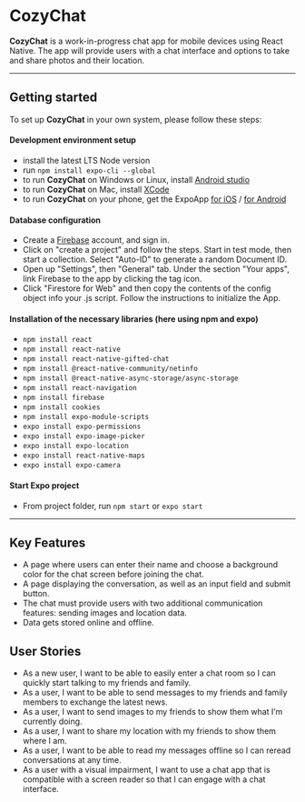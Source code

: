 # CozyChat

**CozyChat** is a work-in-progress chat app for mobile devices using React Native. The app will provide users with a chat interface and options to take and share photos and their location.

---

## Getting started
To set up **CozyChat** in your own system, please follow these steps:
#### **Development environment setup**
- install the latest LTS Node version
- run  `npm install expo-cli --global`
- to run **CozyChat** on Windows or Linux, install [Android studio](https://developer.android.com/studio) 
- to run **CozyChat** on Mac, install [XCode](https://developer.apple.com/xcode/) 
- to run **CozyChat** on your phone, get the ExpoApp [for iOS](https://apps.apple.com/de/app/expo-go/id982107779) / 
     [for Android](https://play.google.com/store/apps/details?id=host.exp.exponent&hl=en_US&gl=US)
#### **Database configuration**
- Create a [Firebase](https://firebase.google.com/) account, and sign in.
- Click on "create a project" and follow the steps. Start in test mode, then start a collection. Select "Auto-ID" to generate a random Document ID.
- Open up "Settings", then "General" tab. Under the section "Your apps", link Firebase to the app by clicking the tag icon.
- Click "Firestore for Web" and then copy the contents of the config object info your .js script. Follow the instructions to initialize the App.

#### **Installation of the necessary libraries (here using npm and expo)**
- `npm install react`
- `npm install react-native`
- `npm install react-native-gifted-chat`
- `npm install @react-native-community/netinfo`
- `npm install @react-native-async-storage/async-storage`
- `npm install react-navigation`
- `npm install firebase`
- `npm install cookies`
- `npm install expo-module-scripts`
- `expo install expo-permissions`
- `expo install expo-image-picker`
- `expo install expo-location`
- `expo install react-native-maps`
- `expo install expo-camera`

#### **Start Expo project**
- From project folder, run `npm start` or `expo start`

---


## Key Features
- A page where users can enter their name and choose a background color for the chat screen before joining the chat.
- A page displaying the conversation, as well as an input field and submit button.
- The chat must provide users with two additional communication features: sending images and location data.
- Data gets stored online and offline.


## User Stories
- As a new user, I want to be able to easily enter a chat room so I can quickly start talking to my
friends and family.
- As a user, I want to be able to send messages to my friends and family members to exchange
the latest news.
- As a user, I want to send images to my friends to show them what I’m currently doing.
- As a user, I want to share my location with my friends to show them where I am.
- As a user, I want to be able to read my messages offline so I can reread conversations at any
time.
- As a user with a visual impairment, I want to use a chat app that is compatible with a screen
reader so that I can engage with a chat interface.